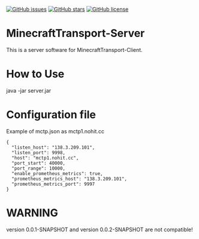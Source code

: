 [![GitHub issues](https://img.shields.io/github/issues/RezxisNetwork/MinecraftTransport-Server?style=for-the-badge)](https://github.com/RezxisNetwork/MinecraftTransport-Server/issues)
[![GitHub stars](https://img.shields.io/github/stars/RezxisNetwork/MinecraftTransport-Server?style=for-the-badge)](https://github.com/RezxisNetwork/MinecraftTransport-Server/stargazers)
[![GitHub license](https://img.shields.io/github/license/RezxisNetwork/MinecraftTransport-Server?style=for-the-badge)](https://github.com/RezxisNetwork/MinecraftTransport-Server)
# MinecraftTransport-Server
This is a server software for MinecraftTransport-Client.

# How to Use
java -jar server.jar

# Configuration file
Example of mctp.json as mctp1.nohit.cc
```
{
  "listen_host": "138.3.209.101",
  "listen_port": 9998,
  "host": "mctp1.nohit.cc",
  "port_start": 40000,
  "port_range": 10000,
  "enable_prometheus_metrics": true,
  "prometheus_metrics_host": "138.3.209.101",
  "prometheus_metrics_port": 9997
}
```

# WARNING
version 0.0.1-SNAPSHOT and version 0.0.2-SNAPSHOT are not compatible!


  
